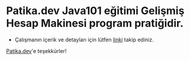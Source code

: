 # Patika.dev Java101 eğitimi Gelişmiş Hesap Makinesi program pratiğidir.

* Çalışmanın içerik ve detayları için lütfen [linki](https://academy.patika.dev/courses/java101/pratik-hesap-mak-2) takip ediniz.

[Patika.dev](https://www.patika.dev/tr)'e teşekkürler!